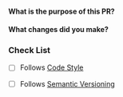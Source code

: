 #### What is the purpose of this PR?
<!-- EX: Fix an issue, create new command, etc etc. -->
<!-- Write Here -->

#### What changes did you make?
<!-- EX: Fix bug when using X command, rewrote X module to make it better, etc etc. -->
<!-- Write Here -->

### Check List

- [ ] Follows [Code Style](http://standardjs.com)
- [ ] Follows [Semantic Versioning](http://semver.org)


<!-- NOTICE: Anything with `Write Here`, replace the whole thing including the brackets or your characters/words will not show. -->
